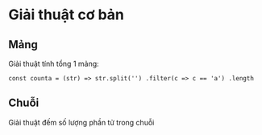 # Giải thuật cơ bản
## Mảng
Giải thuật tính tổng 1 mảng:

`const counta = (str) => str.split('')
    .filter(c => c == 'a')
    .length`
    
## Chuỗi
Giải thuật đếm số lượng phần tử trong chuỗi
